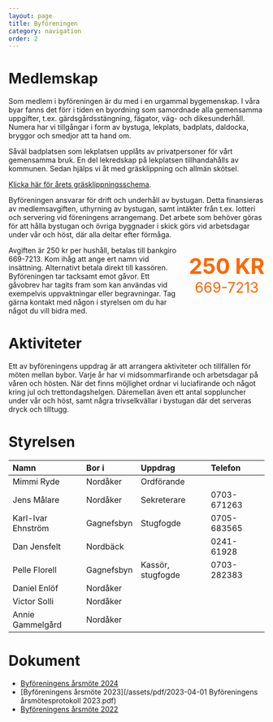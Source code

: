 ```yaml
---
layout: page
title: Byföreningen
category: navigation
order: 2
---
```


# Medlemskap

Som medlem i byföreningen är du med i en urgammal bygemenskap. I våra
byar fanns det förr i tiden en byordning som samordnade alla
gemensamma uppgifter, t.ex. gärdsgårdsstängning, fägator, väg- och
dikesunderhåll. Numera har vi tillgångar i form av bystuga, lekplats,
badplats, daldocka, bryggor och smedjor att ta hand om.

Såväl badplatsen som lekplatsen upplåts av privatpersoner för vårt
gemensamma bruk. En del lekredskap på lekplatsen tillhandahålls av
kommunen. Sedan hjälps vi åt med gräsklippning och allmän skötsel.

[Klicka här för årets gräsklippningsschema](/assets/pdf/20220425-Gräsklippningsschema.pdf).

Byföreningen ansvarar för drift och underhåll av bystugan. Detta
finansieras av medlemsavgiften, uthyrning av bystugan, samt intäkter
från t.ex. lotteri och servering vid föreningens arrangemang. Det
arbete som behöver göras för att hålla bystugan och övriga byggnader i
skick görs vid arbetsdagar under vår och höst, där alla deltar efter
förmåga.

<div style="float: right; padding-left: 20px;">
<p style="text-align: center;">
<strong><span style="color: #ff6600; font-size: 300%;">250 KR</span></strong><br>
<span style="color: #ff6600; font-size: 200%;">669-7213</span>
</p>
</div>

Avgiften är 250 kr per hushåll, betalas till bankgiro 669-7213. Kom
ihåg att ange ert namn vid insättning. Alternativt betala direkt till
kassören. Byföreningen tar tacksamt emot gåvor. Ett gåvobrev har
tagits fram som kan användas vid exempelvis uppvaktningar eller
begravningar. Tag gärna kontakt med någon i styrelsen om du har något
du vill bidra med.

# Aktiviteter

Ett av byföreningens uppdrag är att arrangera aktiviteter och
tillfällen för möten mellan bybor. Varje år har vi midsommarfirande
och arbetsdagar på våren och hösten. När det finns möjlighet ordnar vi
luciafirande och något kring jul och trettondagshelgen. Däremellan
även ett antal soppluncher under vår och höst, samt några
trivselkvällar i bystugan där det serveras dryck och tilltugg.

<!--
I kalendern nedan syns vilka aktiviteter som är planerade i
närtid. Klicka på *Leta efter mer* för att se händelser längre fram i
tiden.

<iframe style="border-width: 0;" src="https://calendar.google.com/calendar/embed?showTitle=0&amp;showNav=0&amp;showDate=0&amp;showPrint=0&amp;showTabs=0&amp;showCalendars=0&amp;showTz=0&amp;mode=AGENDA&amp;height=300&amp;wkst=2&amp;hl=sv&amp;bgcolor=%23ffffff&amp;src=ckqofv203meqn75295icoac4c4%40group.calendar.google.com&amp;color=%23B1440E&amp;ctz=Europe%2FStockholm" width="640" height="300" frameborder="0" scrolling="no"></iframe>
-->

# Styrelsen

| Namn               | Bor i      | Uppdrag           | Telefon     |
| :----------------- | :--------- | :---------------- | :---------- |
| Mimmi Ryde         | Nordåker   | Ordförande        |             |
| Jens Målare        | Nordåker   | Sekreterare       | 0703-671263 |
| Karl-Ivar Ehnström | Gagnefsbyn | Stugfogde         | 0705-683565 |
| Dan Jensfelt       | Nordbäck   |                   | 0241-61928  |
| Pelle Florell      | Gagnefsbyn | Kassör, stugfogde | 0703-282383 |
| Daniel Enlöf       | Nordåker   |
| Victor Solli       | Nordåker   |
| Annie Gammelgård   | Nordåker   |

# Dokument

- [Byföreningens årsmöte 2024](/assets/pdf/20240324T174616--årsmötesprotokoll__byföreningen.pdf)
- [Byföreningens årsmöte 2023](/assets/pdf/2023-04-01 Byföreningens årsmötesprotokoll 2023.pdf)
- [Byföreningens årsmöte 2022](/assets/doc/2022/2022-03-26%20Byf%C3%B6reningens%20%C3%A5rsm%C3%B6tesprotokoll%202022.pdf)
